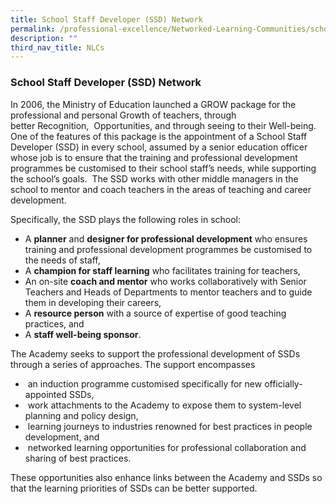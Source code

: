 ```yaml
---
title: School Staff Developer (SSD) Network
permalink: /professional-excellence/Networked-Learning-Communities/school-staff-developer-network/
description: ""
third_nav_title: NLCs
---
```




### School Staff Developer (SSD) Network

In 2006, the Ministry of Education launched a GROW package for the professional and personal Growth of teachers, through better Recognition,  Opportunities, and through seeing to their Well-being.  One of the features of this package is the appointment of a School Staff Developer (SSD) in every school, assumed by a senior education officer whose job is to ensure that the training and professional development programmes be customised to their school staff’s needs, while supporting the school’s goals.  The SSD works with other middle managers in the school to mentor and coach teachers in the areas of teaching and career development. 

Specifically, the SSD plays the following roles in school:

*   A **planner** and **designer for professional development** who ensures training and professional development programmes be customised to the needs of staff,
*   A **champion for staff learning** who facilitates training for teachers,
*   An on-site **coach and mentor** who works collaboratively with Senior Teachers and Heads of Departments to mentor teachers and to guide them in developing their careers,
*   A **resource person** with a source of expertise of good teaching practices, and
*   A **staff well-being sponsor**.

The Academy seeks to support the professional development of SSDs through a series of approaches. The support encompasses  

*    an induction programme customised specifically for new officially-appointed SSDs,
*    work attachments to the Academy to expose them to system-level planning and policy design,
*    learning journeys to industries renowned for best practices in people development, and
*    networked learning opportunities for professional collaboration and sharing of best practices.  
    

These opportunities also enhance links between the Academy and SSDs so that the learning priorities of SSDs can be better supported.
